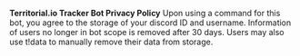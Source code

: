 **Territorial.io Tracker Bot Privacy Policy**
Upon using a command for this bot, you agree to the storage of your discord ID and username.
Information of users no longer in bot scope is removed after 30 days.
Users may also use t!data to manually remove their data from storage.
